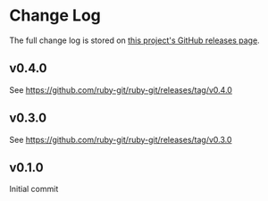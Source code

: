 <!--
# @markup markdown
# @title Change Log
-->

# Change Log

The full change log is stored on [this project's GitHub releases page](https://github.com/jcouball/active_model_persistence/releases).

## v0.4.0

See https://github.com/ruby-git/ruby-git/releases/tag/v0.4.0

## v0.3.0

See https://github.com/ruby-git/ruby-git/releases/tag/v0.3.0

## v0.1.0

Initial commit
